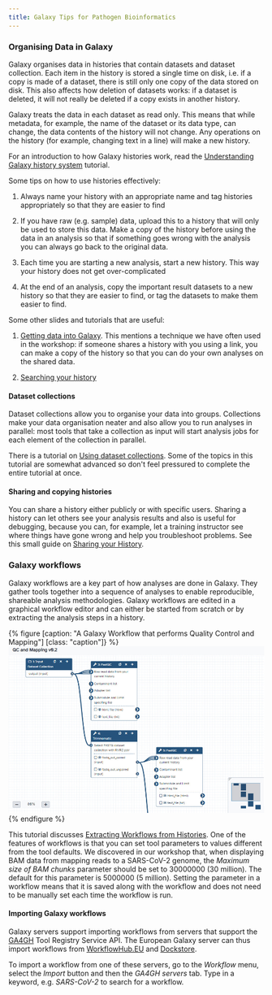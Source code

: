 ```yaml
---
title: Galaxy Tips for Pathogen Bioinformatics
---
```


### Organising Data in Galaxy

Galaxy organises data in histories that contain datasets and dataset collection. Each item in the history is stored a single time on disk, i.e.
if a copy is made of a dataset, there is still only one copy of the data stored on disk. This also affects how deletion of datasets works: if a
dataset is deleted, it will not really be deleted if a copy exists in another history.

Galaxy treats the data in each dataset as read only. This means that while metadata, for example, the name of the dataset or its data type, can
change, the data contents of the history will not change. Any operations on the history (for example, changing text in a line) will make a new
history.

For an introduction to how Galaxy histories work, read the [Understanding Galaxy history system](https://training.galaxyproject.org/training-material/topics/galaxy-interface/tutorials/history/tutorial.html) tutorial.

Some tips on how to use histories effectively:

1. Always name your history with an appropriate name and tag histories appropriately so that they are easier to find

2. If you have raw (e.g. sample) data, upload this to a history that will only be used to store this data. Make a copy of the history before using the data in an analysis so that if something goes wrong with the analysis you can always go back to the original data.

3. Each time you are starting a new analysis, start a new history. This way your history does not get over-complicated

4. At the end of an analysis, copy the important result datasets to a new history so that they are easier to find, or tag the datasets to make them easier to find.

Some other slides and tutorials that are useful:

1. [Getting data into Galaxy](https://training.galaxyproject.org/training-material/topics/galaxy-interface/tutorials/get-data/slides.html#1). This mentions a technique we
have often used in the workshop: if someone shares a history with you using a link, you can make a copy of the history so that you can do your own analyses on the shared data.

2. [Searching your history](https://training.galaxyproject.org/training-material/topics/galaxy-interface/tutorials/search/tutorial.html)

#### Dataset collections

Dataset collections allow you to organise your data into groups. Collections make your data organisation neater and also allow you to run analyses in
parallel: most tools that take a collection as input will start analysis jobs for each element of the collection in parallel.

There is a tutorial on [Using dataset collections](https://training.galaxyproject.org/training-material/topics/galaxy-interface/tutorials/collections/tutorial.html).
Some of the topics in this tutorial are somewhat advanced so don't feel pressured to complete the entire tutorial at once.

#### Sharing and copying histories

You can share a history either publicly or with specific users. Sharing a history can let others see your analysis results and also is useful for debugging, because
you can, for example, let a training instructor see where things have gone wrong and help you troubleshoot problems. See this small guide on 
[Sharing your History](https://training.galaxyproject.org/training-material/faqs/galaxy/histories_sharing.html).

### Galaxy workflows

Galaxy workflows are a key part of how analyses are done in Galaxy. They gather tools together into a sequence of analyses to enable reproducible, shareable
analysis methodologies. Galaxy workflows are edited in a graphical workflow editor and can either be started from scratch or by extracting the analysis
steps in a history.

{% figure [caption: "A Galaxy Workflow that performs Quality Control and Mapping"] [class: "caption"]} %}
![A Galaxy Workflow in the Workflow Editor: Several boxes describing bioinformatics data inputs and tools connected together with tube-like arrows](../img/galaxy_workflow.jpg)
{% endfigure %}

This tutorial discusses [Extracting Workflows from Histories](https://training.galaxyproject.org/training-material/topics/galaxy-interface/tutorials/history-to-workflow/tutorial.html). One of the features of workflows is that you can set tool parameters to values different from the tool defaults. We discovered in our workshop
that, when displaying BAM data from mapping reads to a SARS-CoV-2 genome, the _Maximum size of BAM chunks_ parameter should be set to 30000000 (30 million). The
default for this parameter is 5000000 (5 million). Setting the parameter in a workflow means that it is saved along with the workflow and does not need to be
manually set each time the workflow is run.

#### Importing Galaxy workflows

Galaxy servers support importing workflows from servers that support the [GA4GH](https://www.ga4gh.org/) Tool Registry Service API. The European Galaxy
server can thus import workflows from [WorkflowHub.EU](https://workflowhub.eu/) and [Dockstore](https://dockstore.org/).

To import a workflow from one of these servers, go to the _Workflow_ menu, select the _Import_ button and then the _GA4GH servers_ tab. Type in a keyword, e.g. _SARS-CoV-2_ to search for a workflow.
